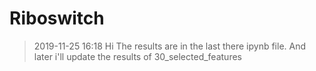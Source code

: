 # Riboswitch

> 2019-11-25 16:18
Hi
The results are in the last there ipynb file.
And later i'll update the results of 30_selected_features
